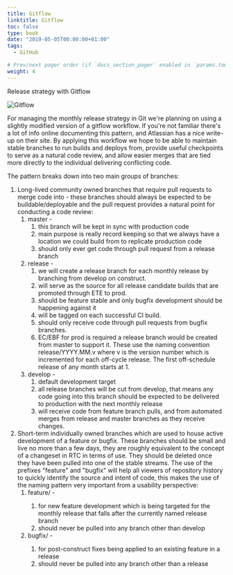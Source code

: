 ```yaml
---
title: Gitflow
linktitle: Gitflow
toc: false
type: book
date: "2019-05-05T00:00:00+01:00"
tags:
  - GitHub

# Prev/next pager order (if `docs_section_pager` enabled in `params.toml`)
weight: 4
---
```


Release strategy with Gitflow

<!--more-->

![Gitflow](/images/uploads/Gitflow.JPG)

For managing the monthly release strategy in Git we're planning on using a slightly modified version of a gitflow workflow. If you're not familiar there's a lot of info online documenting this pattern, and Atlassian has a nice write-up on their site. By applying this workflow we hope to
be able to maintain stable branches to run builds and deploys from, provide useful checkpoints to serve as a natural code review, and allow easier merges that are tied more directly to the individual delivering conflicting code.

The pattern breaks down into two main groups of branches:

1. Long-lived community owned branches that require pull requests to merge code into - these branches should always be expected to be buildable/deployable and the pull request provides a natural point for conducting a code review:
   1. master -
      1. this branch will be kept in sync with production code
      2. main purpose is really record keeping so that we always have a location we could build from to replicate production code
      3. should only ever get code through pull request from a release branch
   2. release -
      1. we will create a release branch for each monthly release by branching from develop on construct.
      2. will serve as the source for all release candidate builds that are promoted through ETE to prod.
      3. should be feature stable and only bugfix development should be happening against it
      4. will be tagged on each successful CI build.
      5. should only receive code through pull requests from bugfix branches.
      6. EC/EBF for prod is required a release branch would be created from master to support it. These use the naming convention release/YYYY.MM.v where v is the version number which is incremented for each off-cycle release. The first off-schedule release of any month starts at 1.
   3. develop -
      1. default development target
      2. all release branches will be cut from develop, that means any code going into this branch should be expected to be delivered to production with the next monthly release
      3. will receive code from feature branch pulls, and from automated merges from release and master branches as they receive changes.
2. Short-term individually owned branches which are used to house active development of a feature or bugfix. These branches should be small and live no more than a few days, they are roughly equivalent to the concept of a changeset in RTC in terms of use. They should be deleted once they have been pulled into one of the stable streams. The use of the prefixes "feature" and "bugfix" will help all viewers of repository history to quickly identify the source and intent of code, this makes the use of the naming pattern very important from a usability perspective:
   1. feature/<featureName> -
      1. for new feature development which is being targeted for the monthly release that falls after the currently named release branch
      2. should never be pulled into any branch other than develop
   2. bugfix/<bugfixName> -
      1. for post-construct fixes being applied to an existing feature in a release
      2. should never be pulled into any branch other than a release
